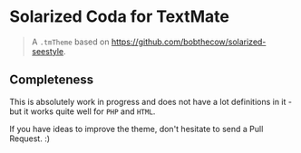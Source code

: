 # Solarized Coda for TextMate

> A `.tmTheme` based on <https://github.com/bobthecow/solarized-seestyle>.

## Completeness

This is absolutely work in progress and does not have a lot definitions in it - but it works quite well for `PHP` and `HTML`.

If you have ideas to improve the theme, don't hesitate to send a Pull Request. :)